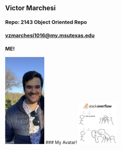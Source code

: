 ## Victor Marchesi
### Repo: 2143 Object Oriented Repo
### vzmarchesi1016@my.msutexas.edu
### ME!
<img src="https://github.com/Vizemo/2143-OOP-Marchesi/blob/main/Assignments/Graphics/README/Me.JPG" width=25% height=25%>
### My Avatar!
<img src="https://github.com/Vizemo/2143-OOP-Marchesi/blob/main/Assignments/Graphics/README/Avatar.JPG" width=25% height=25%>
